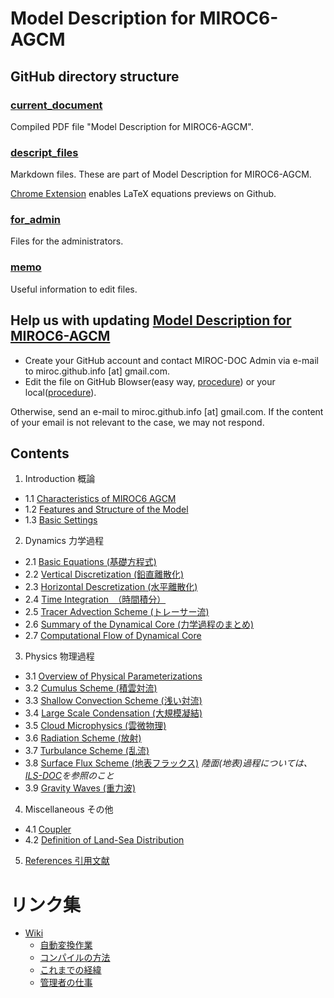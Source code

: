 # Model Description for MIROC6-AGCM

## GitHub directory structure

### [current_document](./current_document)

Compiled PDF file "Model Description for MIROC6-AGCM".

### [descript_files](./descript_files)

Markdown files. These are part of Model Description for MIROC6-AGCM.

[Chrome Extension](https://chrome.google.com/webstore/detail/mathjax-3-plugin-for-gith/peoghobgdhejhcmgoppjpjcidngdfkod) enables LaTeX equations previews on Github.

### [for_admin](./for_admin)

Files for the administrators.

### [memo](./memo)

Useful information to edit files.

## Help us with updating [Model Description for MIROC6-AGCM](https://github.com/MIROC-DOC/model_description/blob/master/current_document/agcm.pdf)

- Create your GitHub account and contact MIROC-DOC Admin via e-mail to miroc.github.info [at] gmail.com.
- Edit the file on GitHub Blowser(easy way, [procedure](https://github.com/MIROC-DOC/model_description/blob/develop/memo/develop.md#%E9%96%8B%E7%99%BA%E3%83%95%E3%83%AD%E3%83%BC%E7%B0%A1%E6%98%93%E7%89%88)) or your local([procedure](https://github.com/MIROC-DOC/model_description/blob/develop/memo/develop.md#%E9%96%8B%E7%99%BA%E3%83%95%E3%83%AD%E3%83%BC%E8%A9%B3%E7%B4%B0%E7%89%88%E6%96%B0%E3%81%97%E3%81%8F%E3%83%95%E3%82%A1%E3%82%A4%E3%83%AB%E3%82%92%E4%BD%9C%E3%82%8B%E5%A0%B4%E5%90%88%E8%A4%87%E6%95%B0%E3%83%95%E3%82%A1%E3%82%A4%E3%83%AB%E3%82%92%E7%B7%A8%E9%9B%86%E3%81%99%E3%82%8B%E5%A0%B4%E5%90%88%E3%81%AA%E3%81%A9)).

Otherwise, send an e-mail to miroc.github.info [at] gmail.com.
If the content of your email is not relevant to the case, we may not respond.

## Contents
1. Introduction 概論
- 1.1 [Characteristics of MIROC6 AGCM](descript_files/summary.md)
- 1.2 [Features and Structure of the Model](descript/a-intro.md)
- 1.3 [Basic Settings](descript_files/a.0-setup.md)

2. Dynamics 力学過程
- 2.1  [Basic Equations (基礎方程式)](descript_files/d.1-basic.tex)
- 2.2  [Vertical Discretization (鉛直離散化)](descript_files/d.2-vert.tex)
- 2.3  [Horizontal Descretization (水平離散化)](descript_files/d.3-hori.md)
- 2.4  [Time Integration　（時間積分）](descript_files/d.4-time.tex)
- 2.5  [Tracer Advection Scheme (トレーサー流)](descript_files/d.5-tracer.tex)
- 2.6  [Summary of the Dynamical Core (力学過程のまとめ)](descript_files/d.6-summ.md)
- 2.7  [Computational Flow of Dynamical Core](descript_files/d.7-routine.md)

3. Physics 物理過程
- 3.1 [Overview of Physical Parameterizations](descript_files/p-intro.md)
- 3.2 [Cumulus Scheme (積雲対流)](descript_files/p-cum.md)
- 3.3 [Shallow Convection Scheme (浅い対流)](descript_files/p-shallowconv.tex)
- 3.4 [Large Scale Condensation (大規模凝結)](descript_files/p-mlsc.md)
- 3.5 [Cloud Microphysics (雲微物理)](descript_files/p-cldphys.md)
- 3.6 [Radiation Scheme (放射)](descript_files/p-rad.md)
- 3.7 [Turbulance Scheme (乱流)](descript_files/p-dif.md)
- 3.8 [Surface Flux Scheme (地表フラックス)](descript_files/p-sfc.md) *陸面(地表)過程については、[ILS-DOC](https://github.com/integrated-land-simulator/model_description)を参照のこと*
- 3.9 [Gravity Waves (重力波)](descript_files/p-grav.md)

4. Miscellaneous その他
- 4.1 [Coupler](descript_files/AO-coupler.md)
- 4.2 [Definition of Land-Sea Distribution](descript_files/Model-Grid.md)

5. [References 引用文献](for_admin/convert/tex/referenc.tex)


# リンク集
-   [Wiki](../../wiki)
    -   [自動変換作業](../../wiki/自動変換作業)
    -   [コンパイルの方法](../../wiki/コンパイルの方法)
    -   [これまでの経緯](../../wiki/これまでの経緯)
    -   [管理者の仕事](../../wiki/管理者の仕事)
